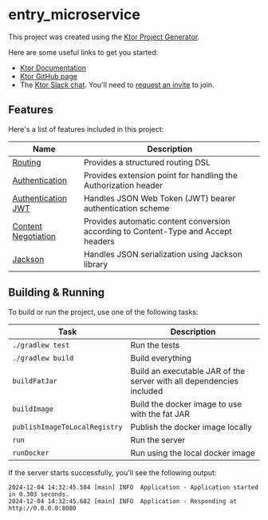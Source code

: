 # entry_microservice

This project was created using the [Ktor Project Generator](https://start.ktor.io).

Here are some useful links to get you started:

- [Ktor Documentation](https://ktor.io/docs/home.html)
- [Ktor GitHub page](https://github.com/ktorio/ktor)
- The [Ktor Slack chat](https://app.slack.com/client/T09229ZC6/C0A974TJ9). You'll need
  to [request an invite](https://surveys.jetbrains.com/s3/kotlin-slack-sign-up) to join.

## Features

Here's a list of features included in this project:

| Name                                                               | Description                                                                        |
|--------------------------------------------------------------------|------------------------------------------------------------------------------------|
| [Routing](https://start.ktor.io/p/routing)                         | Provides a structured routing DSL                                                  |
| [Authentication](https://start.ktor.io/p/auth)                     | Provides extension point for handling the Authorization header                     |
| [Authentication JWT](https://start.ktor.io/p/auth-jwt)             | Handles JSON Web Token (JWT) bearer authentication scheme                          |
| [Content Negotiation](https://start.ktor.io/p/content-negotiation) | Provides automatic content conversion according to Content-Type and Accept headers |
| [Jackson](https://start.ktor.io/p/ktor-jackson)                    | Handles JSON serialization using Jackson library                                   |

## Building & Running

To build or run the project, use one of the following tasks:

| Task                          | Description                                                          |
|-------------------------------|----------------------------------------------------------------------|
| `./gradlew test`              | Run the tests                                                        |
| `./gradlew build`             | Build everything                                                     |
| `buildFatJar`                 | Build an executable JAR of the server with all dependencies included |
| `buildImage`                  | Build the docker image to use with the fat JAR                       |
| `publishImageToLocalRegistry` | Publish the docker image locally                                     |
| `run`                         | Run the server                                                       |
| `runDocker`                   | Run using the local docker image                                     |

If the server starts successfully, you'll see the following output:

```
2024-12-04 14:32:45.584 [main] INFO  Application - Application started in 0.303 seconds.
2024-12-04 14:32:45.682 [main] INFO  Application - Responding at http://0.0.0.0:8080
```

